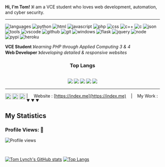 **Hi, I'm Tom!** &#12299;I am a VCE student who loves web development, automation, and cyber security.

----

![languages](https://img.shields.io/static/v1?label=&message=languages:&color=111&style=flat-square)
![python](https://img.shields.io/static/v1?logo=python&label=&message=python&color=36465D&logoColor=AAA&style=flat-square&link=)
![html](https://img.shields.io/static/v1?logo=html5&label=&message=HTML&color=36465D&logoColor=AAA&style=flat-square)
![javascript](https://img.shields.io/static/v1?logo=javascript&label=&message=JavaScript&color=36465D&logoColor=AAA&style=flat-square)
![php](https://img.shields.io/static/v1?logo=php&label=&message=PHP&color=36465D&logoColor=AAA&style=flat-square)
![css](https://img.shields.io/static/v1?logo=css3&label=&message=CSS&color=36465D&logoColor=AAA&style=flat-square)
![c++](https://img.shields.io/static/v1?logo=cplusplus&label=&message=C++&color=36465D&logoColor=AAA&style=flat-square)
![c](https://img.shields.io/static/v1?logo=c&label=&message=C&color=36465D&logoColor=AAA&style=flat-square)
![json](https://img.shields.io/static/v1?logo=json&label=&message=json&color=36465D&logoColor=AAA&style=flat-square)
<br />
![tools](https://img.shields.io/static/v1?label=&message=tools:&color=111&style=flat-square)
![vscode](https://img.shields.io/static/v1?logo=visualstudiocode&label=&message=VScode&color=36465D&logoColor=AAA&style=flat-square)
![github](https://img.shields.io/static/v1?logo=github&label=&message=GitHub&color=36465D&logoColor=AAA&style=flat-square)
![git](https://img.shields.io/static/v1?logo=git&label=&message=git&color=36465D&logoColor=AAA&style=flat-square)
![windows](https://img.shields.io/static/v1?logo=windows&label=&message=Windows&color=36465D&logoColor=AAA&style=flat-square)
![flask](https://img.shields.io/static/v1?logo=flask&label=&message=flask&color=36465D&logoColor=AAA&style=flat-square)
![jquery](https://img.shields.io/static/v1?logo=jquery&label=&message=jQuery&color=36465D&logoColor=AAA&style=flat-square)
![node](https://img.shields.io/static/v1?logo=nodedotjs&label=&message=Node.js&color=36465D&logoColor=AAA&style=flat-square)
![pypi](https://img.shields.io/static/v1?logo=pypi&label=&message=pypi&color=36465D&logoColor=AAA&style=flat-square)
![heroku](https://img.shields.io/static/v1?logo=heroku&label=&message=heroku&color=36465D&logoColor=AAA&style=flat-square)

**VCE Student** &#12299;_learning PHP through Applied Computing 3 & 4_
<br/>
**Web Developer** &#12299;_developing detailed & responsive websites_

<p>
<div align="center">
  <h3>Top Langs</h3>
  <br />
  <img src="https://img.shields.io/badge/-Python-58A6FF?style=for-the-badge&logo=python&logoColor=58A6FF&labelColor=282828">
  <img src="https://img.shields.io/badge/-HTML-13233A?style=for-the-badge&logo=html5&logoColor=13233A&labelColor=282828">
  <img src="https://img.shields.io/badge/-JavaScript-161B22?style=for-the-badge&logo=javascript&logoColor=161B22&labelColor=282828">
  <img src="https://img.shields.io/badge/-PHP-424242?style=for-the-badge&logo=php&logoColor=424242&labelColor=282828">
  <img src="https://img.shields.io/badge/-C++-BEC6CE?style=for-the-badge&logo=cplusplus&logoColor=BEC6CE&labelColor=282828">
</div>
</p>

----

<a href="https://twitter.com/twhlynch">
  <img align="left" alt="Tom's Twitter" width="20px" src="https://simpleicons.now.sh/twitter/30363d" />
</a>
<a href="https://www.linkedin.com/in/tom-lynch-5b9245231">
  <img align="left" alt="Tom's LinkedIn" width="20px" src="https://simpleicons.now.sh/linkedin/30363d" />
</a>
<a href="https://stackoverflow.com/users/15969287/tom-lynch">
  <img align="left" alt="Tom's Stack Overflow" width="20px" src="https://simpleicons.now.sh/stackoverflow/30363d" />
</a>

| &nbsp;&nbsp;&nbsp; Website : [https://index.me](https://index.me) &nbsp;&nbsp;&nbsp;|&nbsp;&nbsp;&nbsp; My Work : <sub>&#9660; &#9660; &#9660;</sub>







  
## My Statistics
  
<h3 align="left">Profile Views: 👀</h3>
  
![Profile views](https://gpvc.arturio.dev/twhlynch)

<br>
  
[![Tom Lynch's GitHub stats](https://github-readme-stats.vercel.app/api?username=twhlynch&theme=dark&show_icons=true)](https://github.com/twhlynch)
[![Top Langs](https://github-readme-stats.vercel.app/api/top-langs/?username=twhlynch&theme=dark&show_icons=true&layout=compact)](https://github.com/twhlynch)
<br>
